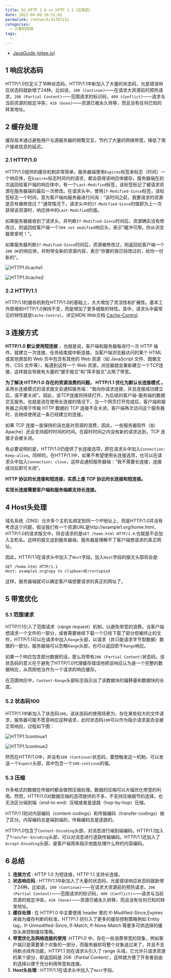 ```yaml
---
title: 02.HTTP 1.0 vs HTTP 1.1（应用层）
date: 2022-04-08 16:51:02
permalink: /network/41f87212
categories: 
  - 计算机网络
tags: 
  - 
---
```


- [JavaGuide (gitee.io)](https://snailclimb.gitee.io/javaguide/#/./docs/cs-basics/network/http1.0&http1.1)

## 1 响应状态码

HTTP/1.0仅定义了16种状态码。HTTP/1.1中新加入了大量的状态码，光是错误响应状态码就新增了24种。比如说，`100 (Continue)`——在请求大资源前的预热请求，`206 (Partial Content)`——范围请求的标识码，`409 (Conflict)`——请求与当前资源的规定冲突，`410 (Gone)`——资源已被永久转移，而且没有任何已知的转发地址。

## 2 缓存处理

缓存技术通过避免用户与源服务器的频繁交互，节约了大量的网络带宽，降低了用户接收信息的延迟。

### 2.1 HTTP/1.0

HTTP/1.0提供的缓存机制非常简单。服务器端使用`Expires`标签来标志（时间）一个响应体，在`Expires`标志时间内的请求，都会获得该响应体缓存。服务器端在初次返回给客户端的响应体中，有一个`Last-Modified`标签，该标签标记了被请求资源在服务器端的最后一次修改。在请求头中，使用`If-Modified-Since`标签，该标签标志一个时间，意为客户端向服务器进行问询：“该时间之前，我要请求的资源是否有被修改过？”通常情况下，请求头中的`If-Modified-Since`的值即为上一次获得该资源时，响应体中的`Last-Modified`的值。

如果服务器接收到了请求头，并判断`If-Modified-Since`时间后，资源确实没有修改过，则返回给客户端一个`304 not modified`响应头，表示”缓冲可用，你从浏览器里拿吧！”。

如果服务器判断`If-Modified-Since`时间后，资源被修改过，则返回给客户端一个`200 OK`的响应体，并附带全新的资源内容，表示”你要的我已经改过的，给你一份新的”。

![HTTP1.0cache1](https://snailclimb.gitee.io/javaguide/docs/cs-basics/network/images/http&https/HTTP1.0cache1.png)

![HTTP1.0cache2](https://snailclimb.gitee.io/javaguide/docs/cs-basics/network/images/http&https/HTTP1.0cache2.png)

### 2.2 HTTP/1.1

HTTP/1.1的缓存机制在HTTP/1.0的基础上，大大增加了灵活性和扩展性。基本工作原理和HTTP/1.0保持不变，而是增加了更多细致的特性。其中，请求头中最常见的特性就是`Cache-Control`，详见MDN Web文档 [Cache-Control](https://developer.mozilla.org/zh-CN/docs/Web/HTTP/Headers/Cache-Control).

## 3 连接方式

**HTTP/1.0 默认使用短连接** ，也就是说，客户端和服务器每进行一次 HTTP 操作，就建立一次连接，任务结束就中断连接。当客户端浏览器访问的某个 HTML 或其他类型的 Web 页中包含有其他的 Web 资源（如 JavaScript 文件、图像文件、CSS 文件等），每遇到这样一个 Web 资源，浏览器就会重新建立一个TCP连接，这样就会导致有大量的“握手报文”和“挥手报文”占用了带宽。

**为了解决 HTTP/1.0 存在的资源浪费的问题， HTTP/1.1 优化为默认长连接模式 。** 采用长连接模式的请求报文会通知服务端：“我向你请求连接，并且连接成功建立后，请不要关闭”。因此，该TCP连接将持续打开，为后续的客户端-服务端的数据交互服务。也就是说在使用长连接的情况下，当一个网页打开完成后，客户端和服务器之间用于传输 HTTP 数据的 TCP 连接不会关闭，客户端再次访问这个服务器时，会继续使用这一条已经建立的连接。

如果 TCP 连接一直保持的话也是对资源的浪费，因此，一些服务器软件（如 Apache）还会支持超时时间的时间。在超时时间之内没有新的请求达到，TCP 连接才会被关闭。

有必要说明的是，HTTP/1.0仍提供了长连接选项，即在请求头中加入`Connection: Keep-alive`。同样的，在HTTP/1.1中，如果不希望使用长连接选项，也可以在请求头中加入`Connection: close`，这样会通知服务器端：“我不需要长连接，连接成功后即可关闭”。

**HTTP 协议的长连接和短连接，实质上是 TCP 协议的长连接和短连接。**

**实现长连接需要客户端和服务端都支持长连接。**

## 4 Host头处理

域名系统（DNS）允许多个主机名绑定到同一个IP地址上，但是HTTP/1.0并没有考虑这个问题，假设我们有一个资源URL是http://example1.org/home.html，HTTP/1.0的请求报文中，将会请求的是`GET /home.html HTTP/1.0`.也就是不会加入主机名。这样的报文送到服务器端，服务器是理解不了客户端想请求的真正网址。

因此，HTTP/1.1在请求头中加入了`Host`字段。加入`Host`字段的报文头部将会是:

```
GET /home.html HTTP/1.1
Host: example1.orgCopy to clipboardErrorCopied
```

这样，服务器端就可以确定客户端想要请求的真正的网址了。

## 5 带宽优化

### 5.1 范围请求

HTTP/1.1引入了范围请求（range request）机制，以避免带宽的浪费。当客户端想请求一个文件的一部分，或者需要继续下载一个已经下载了部分但被终止的文件，HTTP/1.1可以在请求中加入`Range`头部，以请求（并只能请求字节型数据）数据的一部分。服务器端可以忽略`Range`头部，也可以返回若干`Range`响应。

如果一个响应包含部分数据的话，那么将带有`206 (Partial Content)`状态码。该状态码的意义在于避免了HTTP/1.0代理缓存错误地把该响应认为是一个完整的数据响应，从而把他当作为一个请求的响应缓存。

在范围响应中，`Content-Range`头部标志指示出了该数据块的偏移量和数据块的长度。

### 5.2 状态码100

HTTP/1.1中新加入了状态码`100`。该状态码的使用场景为，存在某些较大的文件请求，服务器可能不愿意响应这种请求，此时状态码`100`可以作为指示请求是否会被正常响应，过程如下图：

![HTTP1.1continue1](https://snailclimb.gitee.io/javaguide/docs/cs-basics/network/images/http&https/HTTP1.1continue1.png)

![HTTP1.1continue2](https://snailclimb.gitee.io/javaguide/docs/cs-basics/network/images/http&https/HTTP1.1continue2.png)

然而在HTTP/1.0中，并没有`100 (Continue)`状态码，要想触发这一机制，可以发送一个`Expect`头部，其中包含一个`100-continue`的值。

### 5.3 压缩

许多格式的数据在传输时都会做预压缩处理。数据的压缩可以大幅优化带宽的利用。然而，HTTP/1.0对数据压缩的选项提供的不多，不支持压缩细节的选择，也无法区分端到端（end-to-end）压缩或者是逐跳（hop-by-hop）压缩。

HTTP/1.1则对内容编码（content-codings）和传输编码（transfer-codings）做了区分。内容编码总是端到端的，传输编码总是逐跳的。

HTTP/1.0包含了`Content-Encoding`头部，对消息进行端到端编码。HTTP/1.1加入了`Transfer-Encoding`头部，可以对消息进行逐跳传输编码。HTTP/1.1还加入了`Accept-Encoding`头部，是客户端用来指示他能处理什么样的内容编码。

## 6 总结

1. **连接方式** : HTTP 1.0 为短连接，HTTP 1.1 支持长连接。
2. **状态响应码** : HTTP/1.1中新加入了大量的状态码，光是错误响应状态码就新增了24种。比如说，`100 (Continue)`——在请求大资源前的预热请求，`206 (Partial Content)`——范围请求的标识码，`409 (Conflict)`——请求与当前资源的规定冲突，`410 (Gone)`——资源已被永久转移，而且没有任何已知的转发地址。
3. **缓存处理** : 在 HTTP1.0 中主要使用 header 里的 If-Modified-Since,Expires 来做为缓存判断的标准，HTTP1.1 则引入了更多的缓存控制策略例如 Entity tag，If-Unmodified-Since, If-Match, If-None-Match 等更多可供选择的缓存头来控制缓存策略。
4. **带宽优化及网络连接的使用** :HTTP1.0 中，存在一些浪费带宽的现象，例如客户端只是需要某个对象的一部分，而服务器却将整个对象送过来了，并且不支持断点续传功能，HTTP1.1 则在请求头引入了 range 头域，它允许只请求资源的某个部分，即返回码是 206（Partial Content），这样就方便了开发者自由的选择以便于充分利用带宽和连接。
5. **Host头处理** : HTTP/1.1在请求头中加入了`Host`字段。